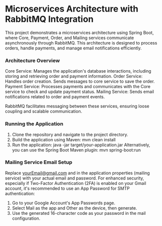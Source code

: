 # Microservices Architecture with RabbitMQ Integration

This project demonstrates a microservices 
architecture using Spring Boot, where Core, Payment, Order, and Mailing services 
communicate asynchronously through RabbitMQ. This architecture is designed to process orders, handle payments, 
and manage email notifications efficiently.

### Architecture Overview

Core Service: Manages the application's database interactions, including storing and retrieving order and payment information.
Order Service: Handles order creation. Sends messages to core service to save the order.
Payment Service: Processes payments and communicates with the Core service to check and update payment status.
Mailing Service: Sends email notifications related to order and payment events.

RabbitMQ facilitates messaging between these services, ensuring loose coupling and scalable communication.

### Running the Application
1. Clone the repository and navigate to the project directory.
2. Build the application using Maven: mvn clean install
3. Run the application: java -jar target/your-application.jar
Alternatively, you can use the Spring Boot Maven plugin: mvn spring-boot:run

### Mailing Service Email Setup
Replace yourEmail@gmail.com and <YourEmailPassword> in the application
properties (mailing service) with your actual email and password.
For enhanced security, especially if Two-Factor Authentication (2FA) is enabled on your Gmail account, 
it's recommended to use an App Password for SMTP authentication:
1. Go to your Google Account's App Passwords page.
2. Select Mail as the app and Other as the device, then generate.
3. Use the generated 16-character code as your password in the mail configuration.